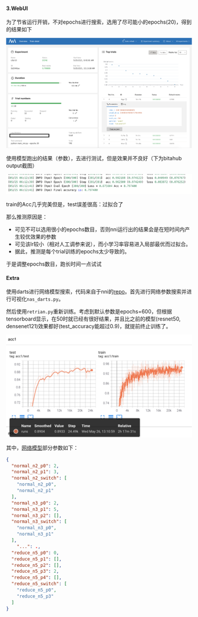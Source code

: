 #### 3.WebUI

为了节省运行开销，不对epochs进行搜索，选用了尽可能小的epochs(20)，得到的结果如下

![image-20210525204748236](images/image-20210525204748236.png)

使用模型跑出的结果（参数），去进行测试，但是效果并不良好（下为bitahub output截图）

![image-20210525205538086](images/image-20210525205538086.png)

train的Acc几乎完美但是，test误差很高：过拟合了

那么推测原因是：

- 可见不可以选用很小的epochs数目，否则nni运行出的结果会是在短时间内产生较优效果的参数
- 可见该lr较小（相对人工调参来说），而小学习率容易进入局部最优而过拟合。
- 据此，推测是每个trial训练的epochs太少导致的。

于是调整epochs数目，跑长时间一点试试



#### Extra

使用darts进行网络模型搜索，代码来自于nni的[repo](https://github.com/Microsoft/nni)。首先进行网络参数搜索并进行可视化`nas_darts.py`。



然后使用`retrian.py`重新训练。考虑到默认参数是epochs=600，但根据tensorboard显示，在50时就已经有很好结果，并且比之前的模型(resnet50, densenet121)效果都好(test_accuracy能超过0.9)，就提前终止训练了。

![image-20210526131440310](images/image-20210526131440310.png)

其中，[网络模型](resources/models/epoch_49.json)部分参数如下：

```json
{
  "normal_n2_p0": 2,
  "normal_n2_p1": 3,
  "normal_n2_switch": [
    "normal_n2_p0",
    "normal_n2_p1"
  ],
  "normal_n3_p0": 2,
  "normal_n3_p1": 5,
  "normal_n3_p2": [],
  "normal_n3_switch": [
    "normal_n3_p0",
    "normal_n3_p1"
  ],
    "...": ., 
  "reduce_n5_p0": 0,
  "reduce_n5_p1": [],
  "reduce_n5_p2": [],
  "reduce_n5_p3": 2,
  "reduce_n5_p4": [],
  "reduce_n5_switch": [
    "reduce_n5_p0",
    "reduce_n5_p3"
  ]
}
```





